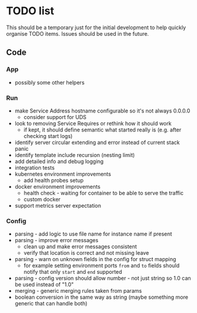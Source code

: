 # TODO list

This should be a temporary just for the initial development to help quickly organise TODO items. Issues should be used
in the future.

## Code

### App
- possibly some other helpers

### Run

- make Service Address hostname configurable so it's not always 0.0.0.0
  - consider support for UDS
- look to removing Service Requires or rethink how it should work
  - if kept, it should define semantic what started really is (e.g. after checking start logs)
- identify server circular extending and error instead of current stack panic
- identify template include recursion (nesting limit)
- add detailed info and debug logging
- integration tests
- kubernetes environment improvements
  - add health probes setup
- docker environment improvements
  - health check - waiting for container to be able to serve the traffic
  - custom docker 
- support metrics server expectation

### Config

- parsing - add logic to use file name for instance name if present
- parsing - improve error messages
  - clean up and make error messages consistent
  - verify that location is correct and not missing leave
- parsing - warn on unknown fields in the config for struct mapping
  - for example setting environment ports `from` and `to` fields should notify that only `start` and `end` supported
- parsing - config version should allow number - not just string so 1.0 can be used instead of "1.0"
- merging - generic merging rules taken from params
- boolean conversion in the same way as string (maybe something more generic that can handle both)
